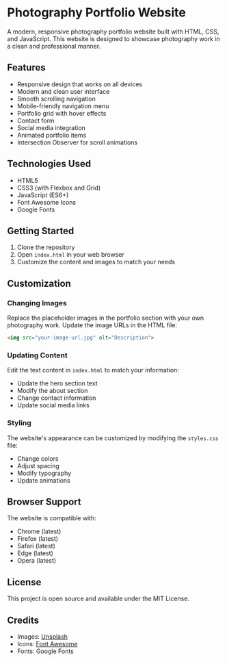 # Photography Portfolio Website

A modern, responsive photography portfolio website built with HTML, CSS, and JavaScript. This website is designed to showcase photography work in a clean and professional manner.

## Features

- Responsive design that works on all devices
- Modern and clean user interface
- Smooth scrolling navigation
- Mobile-friendly navigation menu
- Portfolio grid with hover effects
- Contact form
- Social media integration
- Animated portfolio items
- Intersection Observer for scroll animations

## Technologies Used

- HTML5
- CSS3 (with Flexbox and Grid)
- JavaScript (ES6+)
- Font Awesome Icons
- Google Fonts

## Getting Started

1. Clone the repository
2. Open `index.html` in your web browser
3. Customize the content and images to match your needs

## Customization

### Changing Images
Replace the placeholder images in the portfolio section with your own photography work. Update the image URLs in the HTML file:

```html
<img src="your-image-url.jpg" alt="Description">
```

### Updating Content
Edit the text content in `index.html` to match your information:
- Update the hero section text
- Modify the about section
- Change contact information
- Update social media links

### Styling
The website's appearance can be customized by modifying the `styles.css` file:
- Change colors
- Adjust spacing
- Modify typography
- Update animations

## Browser Support

The website is compatible with:
- Chrome (latest)
- Firefox (latest)
- Safari (latest)
- Edge (latest)
- Opera (latest)

## License

This project is open source and available under the MIT License.

## Credits

- Images: [Unsplash](https://unsplash.com)
- Icons: [Font Awesome](https://fontawesome.com)
- Fonts: Google Fonts 